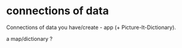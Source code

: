 # connections of data
Connections of data you have/create - app (+ Picture-It-Dictionary).


a map/dictionary ?